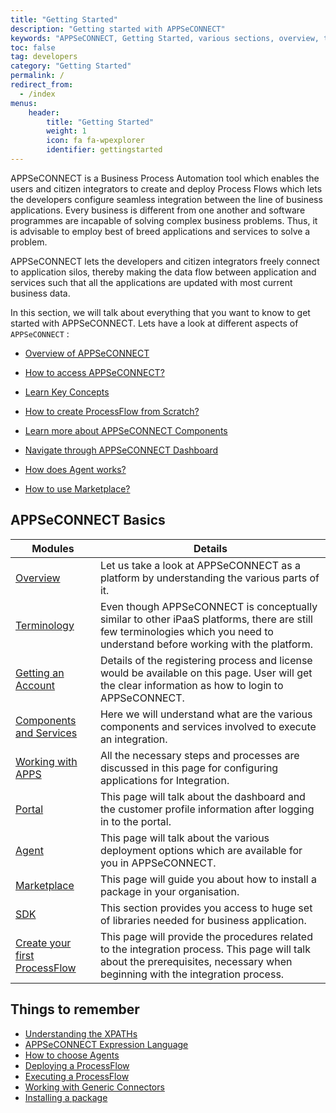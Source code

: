 ```yaml
---
title: "Getting Started"
description: "Getting started with APPSeCONNECT"
keywords: "APPSeCONNECT, Getting Started, various sections, overview, terminiology,things to remember,iPaaS"
toc: false
tag: developers
category: "Getting Started"
permalink: /
redirect_from:
  - /index
menus: 
    header:
        title: "Getting Started"
        weight: 1
        icon: fa fa-wpexplorer
        identifier: gettingstarted
---
```


APPSeCONNECT is a Business Process Automation tool which enables the users and citizen integrators to create and deploy Process Flows which
lets the developers configure seamless integration between the line of business applications. Every business is different from one another
and software programmes are incapable of solving complex business problems. Thus, it is advisable to employ best of breed applications and 
services to solve a problem.  

APPSeCONNECT lets the developers and citizen integrators freely connect to application silos, thereby making the data flow between application
and services such that all the applications are updated with most current business data.

In this section, we will talk about everything that you want to know to get started with APPSeCONNECT.
Lets have a look at different aspects of `APPSeCONNECT` : 

- [Overview of APPSeCONNECT](https://docs.appseconnect.com/getting%20started/overview/)

- [How to access APPSeCONNECT?](https://docs.appseconnect.com/getting%20started/getting-an-account/) 

- [Learn Key Concepts](https://docs.appseconnect.com/getting%20started/terminology/) 

- [How to create ProcessFlow from Scratch?](https://docs.appseconnect.com/getting%20started/create-your-first-processflow/) 

- [Learn more about APPSeCONNECT Components](https://docs.appseconnect.com/getting%20started/components-services/)

- [Navigate through APPSeCONNECT Dashboard](https://docs.appseconnect.com/accessing%20portal/accessing-portal/)

- [How does Agent works?](https://docs.appseconnect.com/getting%20started/accessing-agents/) 

- [How to use Marketplace?](https://docs.appseconnect.com/getting%20started/marketplace/)

## APPSeCONNECT Basics

|Modules|Details|
|---|---|
|[Overview](/getting%20started/overview/)|Let us take a look at APPSeCONNECT as a platform by understanding the various parts of it.|
|[Terminology](/getting%20started/terminology/)|Even though APPSeCONNECT is conceptually similar to other iPaaS platforms, there are still few terminologies which you need to understand before working with the platform.|
|[Getting an Account](/getting%20started/user-registration/)|Details of the registering process and license would be available on this page. User will get the clear information as how to login to APPSeCONNECT.|
|[Components and Services](/getting%20started/components-services)|Here we will understand what are the various components and services involved to execute an integration.|
|[Working with APPS](/getting%20started/configurations/)|All the necessary steps and processes are discussed in this page for configuring applications for Integration.|
|[Portal](/accessing%20portal/accessing-portal/)|This page will talk about the dashboard and the customer profile information after logging in to the portal.|
|[Agent](/accessing%20portal/accessing-agents/)|This page will talk about the various deployment options which are available for you in APPSeCONNECT.|
|[Marketplace](/accessing%20portal/marketplace/)|This page will guide you about how to install a package in your organisation.|
|[SDK](/getting%20started/sdk/)|This section provides you access to huge set of libraries needed for business application.|
|[Create your first ProcessFlow](/getting%20started/configurations-for-integration/)|This page will provide the procedures related to the integration process. This page will talk about the prerequisites, necessary when beginning with the integration process.|


## Things to remember

- [Understanding the XPATHs](/transformation/understanding-xml-and-xpath/)
- [APPSeCONNECT Expression Language](/transformation/types-of-mapping/)
- [How to choose Agents](/deployment/Environment-Overview/)
- [Deploying a ProcessFlow](/processflow/deploying-and-executing-processflow/)
- [Executing a ProcessFlow](/processflow/Runtime-Filter/)
- [Working with Generic Connectors](/connectors/Overview-of-technology-connectors/) 
- [Installing a package](/processflow/processflow-package-installation/)
  